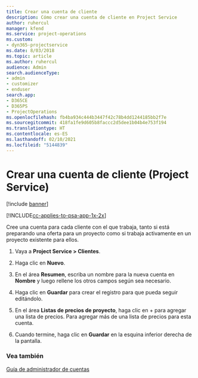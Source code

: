 ```yaml
---
title: Crear una cuenta de cliente
description: Cómo crear una cuenta de cliente en Project Service
author: ruhercul
manager: kfend
ms.service: project-operations
ms.custom:
- dyn365-projectservice
ms.date: 8/03/2018
ms.topic: article
ms.author: ruhercul
audience: Admin
search.audienceType:
- admin
- customizer
- enduser
search.app:
- D365CE
- D365PS
- ProjectOperations
ms.openlocfilehash: fb4ba934c444b3447f42c78b4dd1244185bb2f7e
ms.sourcegitcommit: 418fa1fe9d605b8faccc2d5dee1b04b4e753f194
ms.translationtype: HT
ms.contentlocale: es-ES
ms.lasthandoff: 02/10/2021
ms.locfileid: "5144839"
---
```

# <a name="create-a-customer-account-project-service"></a>Crear una cuenta de cliente (Project Service)

[!include [banner](../includes/psa-now-project-operations.md)]

[!INCLUDE[cc-applies-to-psa-app-1x-2x](../includes/cc-applies-to-psa-app-1x-2x.md)]

Cree una cuenta para cada cliente con el que trabaja, tanto si está preparando una oferta para un proyecto como si trabaja activamente en un proyecto existente para ellos.  
  
1.  Vaya a **Project Service > Clientes**.  
  
2.  Haga clic en **Nuevo**.  
  
3.  En el área **Resumen**, escriba un nombre para la nueva cuenta en **Nombre** y luego rellene los otros campos según sea necesario.  
  
4.  Haga clic en **Guardar** para crear el registro para que pueda seguir editándolo.  
  
5.  En el área **Listas de precios de proyecto**, haga clic en + para agregar una lista de precios. Para agregar más de una lista de precios para esta cuenta.  
  
6.  Cuando termine, haga clic en **Guardar** en la esquina inferior derecha de la pantalla.  
  
### <a name="see-also"></a>Vea también  
 [Guía de administrador de cuentas](../psa/account-manager-guide.md)

